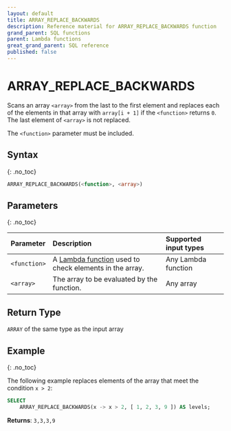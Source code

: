 ```yaml
---
layout: default
title: ARRAY_REPLACE_BACKWARDS
description: Reference material for ARRAY_REPLACE_BACKWARDS function
grand_parent: SQL functions
parent: Lambda functions
great_grand_parent: SQL reference
published: false
---
```


# ARRAY\_REPLACE\_BACKWARDS

Scans an array `<array>` from the last to the first element and replaces each of the elements in that array with `array[i + 1]` if the `<function>` returns `0`. The last element of `<array>` is not replaced.

The `<function>` parameter must be included.

## Syntax
{: .no_toc}

```sql
ARRAY_REPLACE_BACKWARDS(<function>, <array>)
```
## Parameters
{: .no_toc} 

| Parameter | Description                        | Supported input types | 
| :--------- | :-------------------------------------- |:-------|
| `<function>`  | A [Lambda function](../../../Guides/working-with-semi-structured-data/working-with-arrays.md#manipulating-arrays-with-lambda-functions) used to check elements in the array. | Any Lambda function | 
| `<array>`   | The array to be evaluated by the function.        | Any array | 

## Return Type
`ARRAY` of the same type as the input array 

## Example
{: .no_toc}

The following example replaces elements of the array that meet the condition `x > 2`:

```sql
SELECT
	ARRAY_REPLACE_BACKWARDS(x -> x > 2, [ 1, 2, 3, 9 ]) AS levels;
```

**Returns**: `3,3,3,9`
